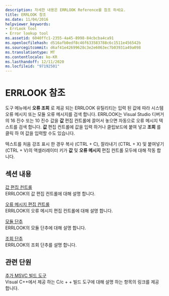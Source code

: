 ```yaml
---
description: 자세한 내용은 ERRLOOK Reference를 참조 하세요.
title: ERRLOOK 참조
ms.date: 11/04/2016
helpviewer_keywords:
- ErrLook tool
- Error lookup tool
ms.assetid: 6040ffc1-2355-4a45-8998-84cbcba4ca91
ms.openlocfilehash: d516afb0edf8c46f633583788c6c1511e456542b
ms.sourcegitcommit: d6af41e42699628c3e2e6063ec7b03931a49a098
ms.translationtype: MT
ms.contentlocale: ko-KR
ms.lasthandoff: 12/11/2020
ms.locfileid: "97192501"
---
```

# <a name="errlook-reference"></a>ERRLOOK 참조

도구 메뉴에서 **오류 조회** 로 제공 되는 ERRLOOK 유틸리티는 입력 된 값에 따라 시스템 오류 메시지 또는 모듈 오류 메시지를 검색 합니다. ERRLOOK는 Visual Studio 디버거의 16 진수 또는 10 진수 값을 **값** 편집 컨트롤에 끌어서 놓으면 자동으로 오류 메시지 텍스트를 검색 합니다. **값** 편집 컨트롤에 값을 입력 하거나 클립보드에 붙여 넣고 **조회** 를 클릭 하 여 값을 입력할 수도 있습니다.

텍스트를 처음 강조 표시 한 경우 복사 (CTRL + C), 잘라내기 (CTRL + X) 및 붙여넣기 (CTRL + V)의 액셀러레이터 키가 **값** 및 **오류 메시지** 편집 컨트롤 모두에 대해 작동 합니다.

## <a name="in-this-section"></a>섹션 내용

[값 편집 컨트롤](value-edit-control.md)<br/>
ERRLOOK의 값 편집 컨트롤에 대해 설명 합니다.

[오류 메시지 편집 컨트롤](error-message-edit-control.md)<br/>
ERRLOOK의 오류 메시지 편집 컨트롤에 대해 설명 합니다.

[모듈 단추](modules-button.md)<br/>
ERRLOOK의 모듈 단추에 대해 설명 합니다.

[조회 단추](look-up-button.md)<br/>
ERRLOOK의 조회 단추를 설명 합니다.

## <a name="related-sections"></a>관련 단원

[추가 MSVC 빌드 도구](c-cpp-build-tools.md)<br/>
Visual C++에서 제공 하는 C/c + + 빌드 도구에 대해 설명 하는 항목의 링크를 제공 합니다.
